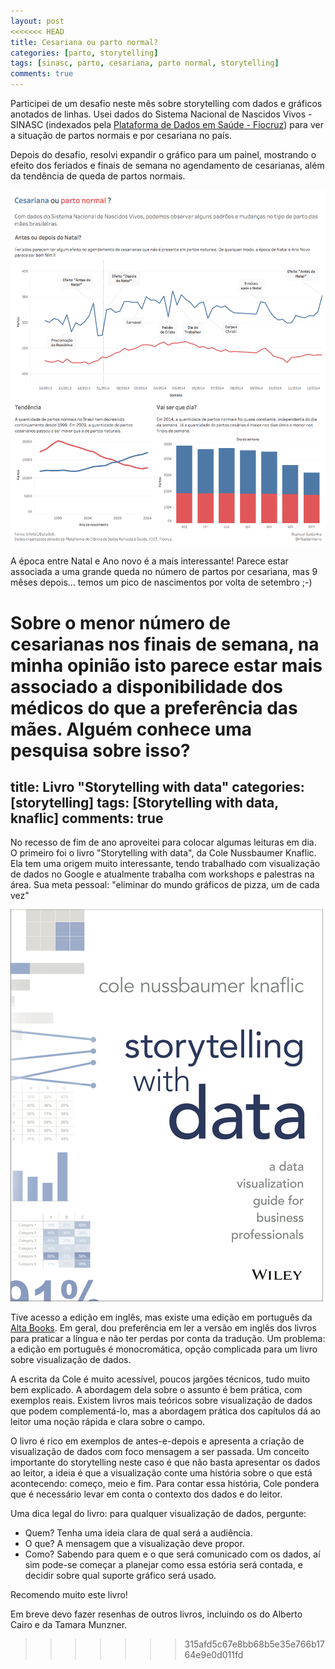 ```yaml
---
layout: post
<<<<<<< HEAD
title: Cesariana ou parto normal?
categories: [parto, storytelling]
tags: [sinasc, parto, cesariana, parto normal, storytelling]
comments: true
---
```


Participei de um desafio neste mês sobre storytelling com dados e gráficos anotados de linhas. Usei dados do Sistema Nacional de Nascidos Vivos - SINASC (indexados pela [Plataforma de Dados em Saúde - Fiocruz](https://bigdata.icict.fiocruz.br)) para ver a situação de partos normais e por cesariana no país.

<!--more-->

Depois do desafio, resolvi expandir o gráfico para um painel, mostrando o efeito dos feriados e finais de semana no agendamento de cesarianas, além da tendência de queda de partos normais.

![Data Observatory](/img/partos_normais_cesarianas.png)

A época entre Natal e Ano novo é a mais interessante! Parece estar associada a uma grande queda no número de partos por cesariana, mas 9 mêses depois... temos um pico de nascimentos por volta de setembro ;-)

Sobre o menor número de cesarianas nos finais de semana, na minha opinião isto parece estar mais associado a disponibilidade dos médicos do que a preferência das mães. Alguém conhece uma pesquisa sobre isso?
=======
title: Livro "Storytelling with data"
categories: [storytelling]
tags: [Storytelling with data, knaflic]
comments: true
---

No recesso de fim de ano aproveitei para colocar algumas leituras em dia. O primeiro foi o livro "Storytelling with data", da Cole Nussbaumer Knaflic. Ela tem uma origem muito interessante, tendo trabalhado com visualização de dados no Google e atualmente trabalha com workshops e palestras na área. Sua meta pessoal: "eliminar do mundo gráficos de pizza, um de cada vez"

<!--more-->

![Storytelling com dados](/img/storytelling-with-data-book.jpg)

Tive acesso a edição em inglês, mas existe uma edição em português da [Alta Books](http://www.altabooks.com.br/storytelling-com-dados-um-guia-sobre-visualizacao-de-dados-para-profissionais-de-negocio.html). Em geral, dou preferência em ler a versão em inglês dos livros para praticar a língua e não ter perdas por conta da tradução. Um problema: a edição em português é monocromática, opção complicada para um livro sobre visualização de dados.

A escrita da Cole é muito acessível, poucos jargões técnicos, tudo muito bem explicado. A abordagem dela sobre o assunto é bem prática, com exemplos reais. Existem livros mais teóricos sobre visualização de dados que podem complementá-lo, mas a abordagem prática dos capítulos dá ao leitor uma noção rápida e clara sobre o campo.

O livro é rico em exemplos de antes-e-depois e apresenta a criação de visualização de dados com foco mensagem a ser passada. Um conceito importante do storytelling neste caso é que não basta apresentar os dados ao leitor, a ideia é que a visualização conte uma história sobre o que está acontecendo: começo, meio e fim. Para contar essa história, Cole pondera que é necessário levar em conta o contexto dos dados e do leitor.

Uma dica legal do livro: para qualquer visualização de dados, pergunte:
* Quem? Tenha uma ideia clara de qual será a audiência.
* O que? A mensagem que a visualização deve propor.
* Como? Sabendo para quem e o que será comunicado com os dados, aí sim pode-se começar a planejar como essa estória será contada, e decidir sobre qual suporte gráfico será usado.

Recomendo muito este livro!

Em breve devo fazer resenhas de outros livros, incluindo os do Alberto Cairo e da Tamara Munzner. 
>>>>>>> 315afd5c67e8bb68b5e35e766b1764e9e0d011fd
